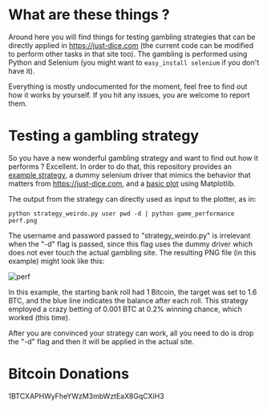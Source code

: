 What are these things ?
=======================

Around here you will find things for testing gambling strategies that
can be directly applied in https://just-dice.com (the current code can
be modified to perform other tasks in that site too). The gambling is
performed using Python and Selenium (you might want to
`easy_install selenium` if you don't have it).

Everything is mostly undocumented for the moment, feel free to find out
how it works by yourself. If you hit any issues, you are welcome to report
them.


Testing a gambling strategy
===========================

So you have a new wonderful gambling strategy and want to find out how
it performs ? Excellent. In order to do that, this repository provides
an [example strategy](strategy_weirdo.py), a dummy selenium driver
that mimics the behavior that matters from https://just-dice.com, and
a [basic plot](game_performance.py) using Matplotlib.

The output from the strategy can directly used as input to the plotter,
as in:

	python strategy_weirdo.py user pwd -d | python game_performance perf.png

The username and password passed to "strategy\_weirdo.py" is irrelevant when
the "-d" flag is passed, since this flag uses the dummy driver which does not
ever touch the actual gambling site. The resulting PNG file (in this example)
might look like this:

![perf](https://raw.github.com/knowitnothing/misc/master/justdice/img/perf.png)

In this example, the starting bank roll had 1 Bitcoin, the target was set to 1.6 BTC,
and the blue line indicates the balance after each roll. This strategy employed
a crazy betting of 0.001 BTC at 0.2% winning chance, which worked (this time).

After you are convinced your strategy can work, all you need to do is
drop the "-d" flag and then it will be applied in the actual site.


Bitcoin Donations
=================

1BTCXAPHWyFheYWzM3mbWztEaX8GqCXiH3
